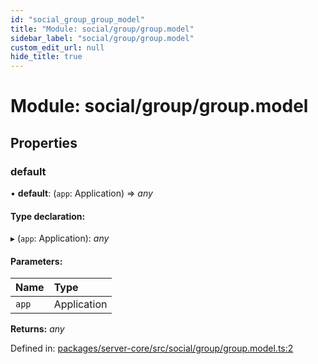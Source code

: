 ```yaml
---
id: "social_group_group_model"
title: "Module: social/group/group.model"
sidebar_label: "social/group/group.model"
custom_edit_url: null
hide_title: true
---
```


# Module: social/group/group.model

## Properties

### default

• **default**: (`app`: Application) => *any*

#### Type declaration:

▸ (`app`: Application): *any*

#### Parameters:

| Name | Type |
| :------ | :------ |
| `app` | Application |

**Returns:** *any*

Defined in: [packages/server-core/src/social/group/group.model.ts:2](https://github.com/xr3ngine/xr3ngine/blob/7e8e151f1/packages/server-core/src/social/group/group.model.ts#L2)
